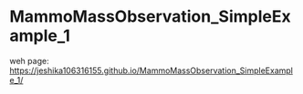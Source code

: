 # MammoMassObservation_SimpleExample_1

weh page: https://jeshika106316155.github.io/MammoMassObservation_SimpleExample_1/
